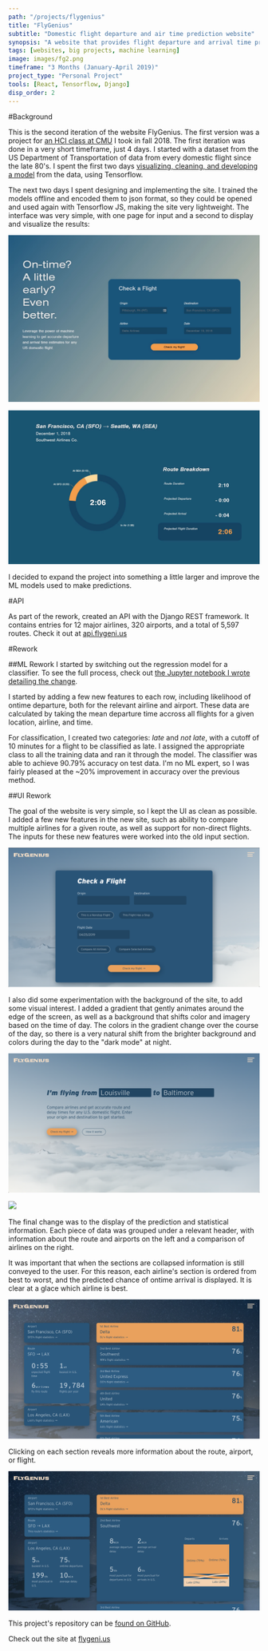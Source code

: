 ```yaml
---
path: "/projects/flygenius"
title: "FlyGenius"
subtitle: "Domestic flight departure and air time prediction website"
synopsis: "A website that provides flight departure and arrival time predictions using a model trained on a dataset from the U.S. Department of Transportation."
tags: [websites, big projects, machine learning]
image: images/fg2.png
timeframe: "3 Months (January-April 2019)"
project_type: "Personal Project"
tools: [React, Tensorflow, Django]
disp_order: 2
---
```


#Background

This is the second iteration of the website FlyGenius. The first version was a project for [an HCI class at CMU](http://humanaiclass.org) I took in fall 2018. The first iteration was done in a very short timeframe, just 4 days. I started with a dataset from the US Department of Transportation of data from every domestic flight since the late 80's. I spent the first two days [visualizing, cleaning, and developing a model](https://github.com/CBR0MS/flight-time-model-data/blob/master/visualization/v1/v1Modeling.md) from the data, using Tensorflow.

The next two days I spent designing and implementing the site. I trained the models offline and encoded them to json format, so they could be opened and used again with Tensorflow JS, making the site very lightweight. The interface was very simple, with one page for input and a second to display and visualize the results:

![](images/og1.jpg)

![](images/og2.jpg)

I decided to expand the project into something a little larger and improve the ML models used to make predictions.

#API

As part of the rework, created an API with the Django REST framework. It contains entries for 12 major airlines, 320 airports, and a total of 5,597 routes. Check it out at [api.flygeni.us](https://api.flygeni.us/docs)

#Rework

##ML Rework
I started by switching out the regression model for a classifier. To see the full process, check out [the Jupyter notebook I wrote detailing the change](https://github.com/CBR0MS/flight-time-model-data/blob/master/visualization/v2/v2Modeling.md).

I started by adding a few new features to each row, including likelihood of ontime departure, both for the relevant airline and airport. These data are calculated by taking the mean departure time accross all flights for a given location, airline, and time.

For classification, I created two categories: _late_ and _not late_, with a cutoff of 10 minutes for a flight to be classified as late. I assigned the appropriate class to all the training data and ran it through the model. The classifier was able to achieve 90.79% accuracy on test data. I'm no ML expert, so I was fairly pleased at the \~20% improvement in accuracy over the previous method.

##UI Rework

The goal of the website is very simple, so I kept the UI as clean as possible. I added a few new features in the new site, such as ability to compare multiple airlines for a given route, as well as support for non-direct flights. The inputs for these new features were worked into the old input section.

![](images/fg4.png)

I also did some experimentation with the background of the site, to add some visual interest. I added a gradient that gently animates around the edge of the screen, as well as a background that shifts color and imagery based on the time of day. The colors in the gradient change over the course of the day, so there is a very natural shift from the brighter background and colors during the day to the "dark mode" at night.

![](images/fg1.png)

![](images/fg5.png)

The final change was to the display of the prediction and statistical information. Each piece of data was grouped under a relevant header, with information about the route and airports on the left and a comparison of airlines on the right.

It was important that when the sections are collapsed information is still conveyed to the user. For this reason, each airline's section is ordered from best to worst, and the predicted chance of ontime arrival is displayed. It is clear at a glace which airline is best.

![](images/fg2.png)

Clicking on each section reveals more information about the route, airport, or flight.

![](images/fg6.png)

This project's repository can be [found on GitHub](https://github.com/CBR0MS/flight-time-model).

Check out the site at [flygeni.us](https://flygeni.us)
